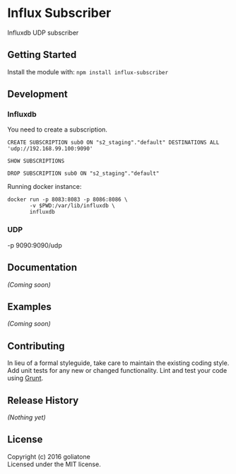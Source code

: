 # Influx Subscriber

Influxdb UDP subscriber

## Getting Started
Install the module with: `npm install influx-subscriber`


## Development

### Influxdb
You need to create a subscription.

```
CREATE SUBSCRIPTION sub0 ON "s2_staging"."default" DESTINATIONS ALL 'udp://192.168.99.100:9090'
```

```
SHOW SUBSCRIPTIONS
```

```
DROP SUBSCRIPTION sub0 ON "s2_staging"."default"
```

Running docker instance:
```
docker run -p 8083:8083 -p 8086:8086 \
       -v $PWD:/var/lib/influxdb \
       influxdb
```

### UDP



-p 9090:9090/udp

## Documentation
_(Coming soon)_

## Examples
_(Coming soon)_

## Contributing
In lieu of a formal styleguide, take care to maintain the existing coding style. Add unit tests for any new or changed functionality. Lint and test your code using [Grunt](http://gruntjs.com/).

## Release History
_(Nothing yet)_

## License
Copyright (c) 2016 goliatone  
Licensed under the MIT license.
